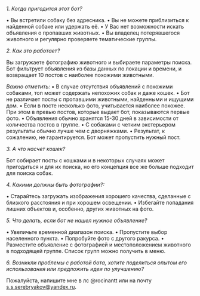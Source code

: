 *1. Когда пригодится этот бот?*

  • Вы встретили собаку без адресника. 
  • Вы не можете приблизиться к найденной собаке или удержать её.
  • У Вас нет возможности искать объявления о пропавших животных.
  • Вы владелец потерявшегося животного и регулярно проверяете тематические группы.

*2. Как это работает?*

  Вы загружаете фотографию животного и выбираете параметры поиска. Бот фильтрует объявления из базы данных по локации и времени, и возвращает 10 постов с наиболее похожими животными.

  *Важно отметить:*
  • В случае отсутствия объявлений с похожими собаками, топ может содержать непохожих собак и даже кошек.
  • Бот не различает посты с пропавшими животными, найденными и ищущими дом.
  • Если в посте несколько фото, учитывается наиболее похожее. При этом в превью постов, которые выдает бот, показываются первые фото.
  • Объявления обычно хранятся 15-30 дней в зависимости от количества постов в группе.
  • С собаками с четким экстерьером результаты обычно лучше чем с дворняжками.
  • Результат, к сожалению, не гарантируется. Бот может пропустить нужный пост.

*3. А что насчет кошек?*

  Бот собирает посты с кошками и в некоторых случаях может пригодиться и для их поиска, но его концепция все же больше подходит для поиска собак.

*4. Какими должны быть фотографии?:*

  • Старайтесь загружать изображения хорошего качества, сделанные с близкого расстояния и при хорошем освещении.
  • Избегайте попадания лишних объектов и, особенно, других животных на фото.

*5. Что делать, если бот не нашел нужное объявление?*

  • Увеличьте временной диапазон поиска.
  • Пропустите выбор населенного пункта.
  • Попробуйте фото с другого ракурса.
  • Разместите объявление с фотографией и местоположением животного в подходящей группе. Список групп можно получить в меню.

*6. Возникли проблемы с работой бота, хотите поделиться опытом его использования или предложить идеи по улучшению?*

  Пожалуйста, напишите мне в лс @rocinantt или на почту s.s.serebryakov@yandex.ru.


